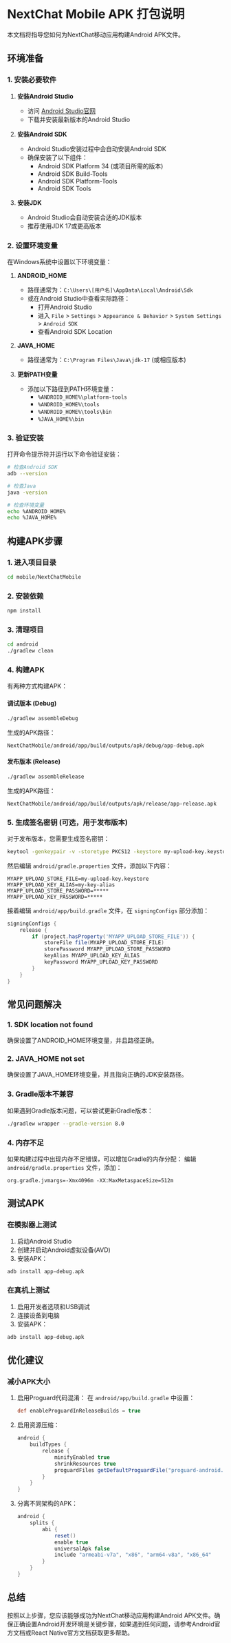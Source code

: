 # NextChat Mobile APK 打包说明

本文档将指导您如何为NextChat移动应用构建Android APK文件。

## 环境准备

### 1. 安装必要软件

1. **安装Android Studio**
   - 访问 [Android Studio官网](https://developer.android.com/studio)
   - 下载并安装最新版本的Android Studio

2. **安装Android SDK**
   - Android Studio安装过程中会自动安装Android SDK
   - 确保安装了以下组件：
     - Android SDK Platform 34 (或项目所需的版本)
     - Android SDK Build-Tools
     - Android SDK Platform-Tools
     - Android SDK Tools

3. **安装JDK**
   - Android Studio会自动安装合适的JDK版本
   - 推荐使用JDK 17或更高版本

### 2. 设置环境变量

在Windows系统中设置以下环境变量：

1. **ANDROID_HOME**
   - 路径通常为：`C:\Users\[用户名]\AppData\Local\Android\Sdk`
   - 或在Android Studio中查看实际路径：
     - 打开Android Studio
     - 进入 `File` > `Settings` > `Appearance & Behavior` > `System Settings` > `Android SDK`
     - 查看Android SDK Location

2. **JAVA_HOME**
   - 路径通常为：`C:\Program Files\Java\jdk-17` (或相应版本)

3. **更新PATH变量**
   - 添加以下路径到PATH环境变量：
     - `%ANDROID_HOME%\platform-tools`
     - `%ANDROID_HOME%\tools`
     - `%ANDROID_HOME%\tools\bin`
     - `%JAVA_HOME%\bin`

### 3. 验证安装

打开命令提示符并运行以下命令验证安装：

```bash
# 检查Android SDK
adb --version

# 检查Java
java -version

# 检查环境变量
echo %ANDROID_HOME%
echo %JAVA_HOME%
```

## 构建APK步骤

### 1. 进入项目目录

```bash
cd mobile/NextChatMobile
```

### 2. 安装依赖

```bash
npm install
```

### 3. 清理项目

```bash
cd android
./gradlew clean
```

### 4. 构建APK

有两种方式构建APK：

#### 调试版本 (Debug)
```bash
./gradlew assembleDebug
```

生成的APK路径：
```
NextChatMobile/android/app/build/outputs/apk/debug/app-debug.apk
```

#### 发布版本 (Release)
```bash
./gradlew assembleRelease
```

生成的APK路径：
```
NextChatMobile/android/app/build/outputs/apk/release/app-release.apk
```

### 5. 生成签名密钥 (可选，用于发布版本)

对于发布版本，您需要生成签名密钥：

```bash
keytool -genkeypair -v -storetype PKCS12 -keystore my-upload-key.keystore -alias my-key-alias -keyalg RSA -keysize 2048 -validity 10000
```

然后编辑 `android/gradle.properties` 文件，添加以下内容：

```properties
MYAPP_UPLOAD_STORE_FILE=my-upload-key.keystore
MYAPP_UPLOAD_KEY_ALIAS=my-key-alias
MYAPP_UPLOAD_STORE_PASSWORD=*****
MYAPP_UPLOAD_KEY_PASSWORD=*****
```

接着编辑 `android/app/build.gradle` 文件，在 `signingConfigs` 部分添加：

```gradle
signingConfigs {
    release {
        if (project.hasProperty('MYAPP_UPLOAD_STORE_FILE')) {
            storeFile file(MYAPP_UPLOAD_STORE_FILE)
            storePassword MYAPP_UPLOAD_STORE_PASSWORD
            keyAlias MYAPP_UPLOAD_KEY_ALIAS
            keyPassword MYAPP_UPLOAD_KEY_PASSWORD
        }
    }
}
```

## 常见问题解决

### 1. SDK location not found
确保设置了ANDROID_HOME环境变量，并且路径正确。

### 2. JAVA_HOME not set
确保设置了JAVA_HOME环境变量，并且指向正确的JDK安装路径。

### 3. Gradle版本不兼容
如果遇到Gradle版本问题，可以尝试更新Gradle版本：
```bash
./gradlew wrapper --gradle-version 8.0
```

### 4. 内存不足
如果构建过程中出现内存不足错误，可以增加Gradle的内存分配：
编辑 `android/gradle.properties` 文件，添加：
```properties
org.gradle.jvmargs=-Xmx4096m -XX:MaxMetaspaceSize=512m
```

## 测试APK

### 在模拟器上测试
1. 启动Android Studio
2. 创建并启动Android虚拟设备(AVD)
3. 安装APK：
```bash
adb install app-debug.apk
```

### 在真机上测试
1. 启用开发者选项和USB调试
2. 连接设备到电脑
3. 安装APK：
```bash
adb install app-debug.apk
```

## 优化建议

### 减小APK大小
1. 启用Proguard代码混淆：
   在 `android/app/build.gradle` 中设置：
   ```gradle
   def enableProguardInReleaseBuilds = true
   ```

2. 启用资源压缩：
   ```gradle
   android {
       buildTypes {
           release {
               minifyEnabled true
               shrinkResources true
               proguardFiles getDefaultProguardFile("proguard-android.txt"), "proguard-rules.pro"
           }
       }
   }
   ```

3. 分离不同架构的APK：
   ```gradle
   android {
       splits {
           abi {
               reset()
               enable true
               universalApk false
               include "armeabi-v7a", "x86", "arm64-v8a", "x86_64"
           }
       }
   }
   ```

## 总结

按照以上步骤，您应该能够成功为NextChat移动应用构建Android APK文件。确保正确设置Android开发环境是关键步骤，如果遇到任何问题，请参考Android官方文档或React Native官方文档获取更多帮助。